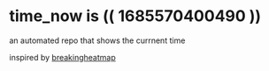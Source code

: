 # time_now is (( 1685570400490 ))

an automated repo that shows the currnent time

inspired by [breakingheatmap](https://github.com/breakingheatmap/breakingheatmap)